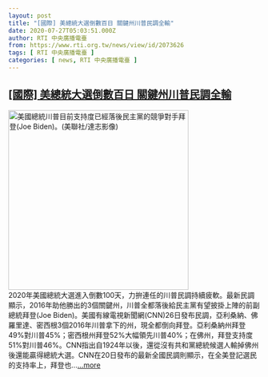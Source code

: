 ```yaml
---
layout: post
title: "[國際] 美總統大選倒數百日 關鍵州川普民調全輸"
date: 2020-07-27T05:03:51.000Z
author: RTI 中央廣播電臺
from: https://www.rti.org.tw/news/view/id/2073626
tags: [ RTI 中央廣播電臺 ]
categories: [ news, RTI 中央廣播電臺 ]
---
```

<!--1595826231000-->
[[國際] 美總統大選倒數百日 關鍵州川普民調全輸](https://www.rti.org.tw/news/view/id/2073626)
------

<div>
<img src="https://static.rti.org.tw/assets/thumbnails/2020/05/13/10046582ea5ef41a4ad558b835e89a02.jpg" width="360" alt="美國總統川普目前支持度已經落後民主黨的競爭對手拜登(Joe Biden)。(美聯社/達志影像)" title="美國總統川普目前支持度已經落後民主黨的競爭對手拜登(Joe Biden)。(美聯社/達志影像)"><br>2020年美國總統大選進入倒數100天，力拚連任的川普民調持續疲軟。最新民調顯示，2016年助他勝出的3個關鍵州，川普全都落後給民主黨有望披掛上陣的前副總統拜登(Joe Biden)。美國有線電視新聞網(CNN)26日發布民調，亞利桑納、佛羅里達、密西根3個2016年川普拿下的州，現全都倒向拜登。亞利桑納州拜登49%對川普45%；密西根州拜登52%大幅領先川普40%；在佛州，拜登支持度51%對川普46%。CNN指出自1924年以後，還從沒有共和黨總統候選人輸掉佛州後還能贏得總統大選。CNN在20日發布的最新全國民調則顯示，在全美登記選民的支持率上，拜登也...<a target="_blank" href="https://www.rti.org.tw/news/view/id/2073626">...more</a>
</div>
